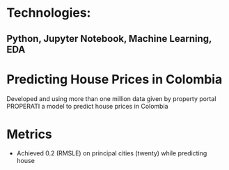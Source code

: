 # Technologies:
Python, Jupyter Notebook, Machine Learning, EDA
---


# Predicting House Prices in Colombia
Developed and using more than one million data given by property portal PROPERATI a model to predict house prices in Colombia



# Metrics
- Achieved 0.2 (RMSLE) on principal cities (twenty) while predicting house









